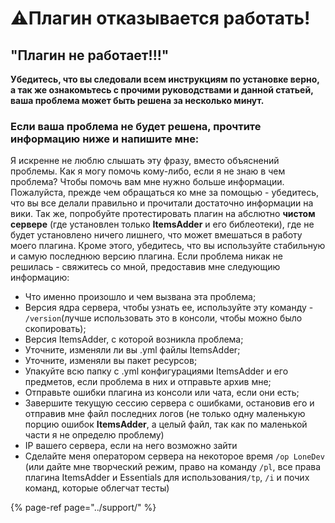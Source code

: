 # ⚠️Плагин отказывается работать!

## **"Плагин не работает!!!"**

**Убедитесь, что вы следовали всем инструкциям по установке верно, а так же ознакомьтесь с прочими руководствами и данной статьей, ваша проблема может быть решена за несколько минут.**

### **Если ваша проблема не будет решена, прочтите информацию ниже и напишите мне:** <a id="if-you-still-have-problems-please-read-this-and-then-contact-me"></a>

Я искренне не люблю слышать эту фразу, вместо объяснений проблемы. Как я могу помочь кому-либо, если я не знаю в чем проблема? Чтобы помочь вам мне нужно больше информации. Пожалуйста, прежде чем обращаться ко мне за помощью - убедитесь, что вы все делали правильно и прочитали достаточно информации на вики. Так же, попробуйте протестировать плагин на абслютно **чистом сервере** \(где установлен только **ItemsAdder** и его библеотеки\), где не будет установлено ничего лишнего, что может вмешаться в работу моего плагина. Кроме этого, убедитесь, что вы используйте стабильную и самую последнюю версию плагина. Если проблема никак не решилась - свяжитесь со мной, предоставив мне следующию информацию:

* Что именно произошло и чем вызвана эта проблема;
* Версия ядра сервера, чтобы узнать ее, используйте эту команду - `/version`\(лучше использовать это в консоли, чтобы можно было скопировать\);
* Версия ItemsAdder, с которой возникла проблема;
* Уточните, изменяли ли вы .yml файлы ItemsAdder;
* Уточните, изменяли вы пакет ресурсов;
* Упакуйте всю папку с .yml конфигурациями ItemsAdder и его предметов, если проблема в них и отправьте архив мне;
* Отправьте ошибки плагина из консоли или чата, если они есть;
* Завершите текущую сессию сервера с ошибками, остановив его и отправив мне файл последних логов \(не только одну маленькую порцию ошибок **ItemsAdder**, а целый файл, так как по маленькой части я не определю проблему\)
* IP вашего сервера, если на него возможно зайти
* Сделайте меня оператором сервера на некоторое время `/op LoneDev` \(или дайте мне творческий режим, право на команду `/pl`, все права плагина ItemsAdder и Essentials для использования`/tp`, `/i` и почих команд, которые облегчат тесты\)

{% page-ref page="../support/" %}



